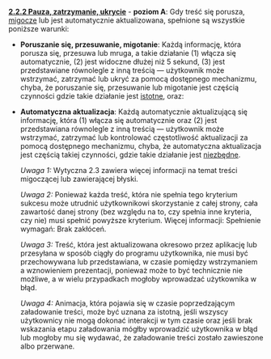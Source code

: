 [**2.2.2 Pauza, zatrzymanie, ukrycie**](https://wcag.lepszyweb.pl/#pause-stop-hide) - **poziom A**: Gdy treść się porusza, <a href="#" data-toggle="tooltip" data-original-title="{{site.data.glossary.migotanie | strip_html | replace: '*', ''}}">migocze</a> lub jest automatycznie aktualizowana, spełnione są wszystkie poniższe warunki:

- **Poruszanie się, przesuwanie, migotanie**: Każdą informację, która porusza się, przesuwa lub mruga, a takie działanie (1) włącza się automatycznie, (2) jest widoczne dłużej niż 5 sekund, (3) jest przedstawiane równolegle z inną treścią — użytkownik może wstrzymać, zatrzymać lub ukryć za pomocą dostępnego mechanizmu, chyba, że poruszanie się, przesuwanie lub migotanie jest częścią czynności gdzie takie działanie jest <a href="#" data-toggle="tooltip" data-original-title="{{site.data.glossary.istotny | strip_html | replace: '*', ''}}">istotne</a>, oraz:
- **Automatyczna aktualizacja**: Każdą automatycznie aktualizującą się informację, która (1) włącza się automatycznie oraz (2) jest przedstawiana równolegle z inną treścią — użytkownik może wstrzymać, zatrzymać lub kontrolować częstotliwość aktualizacji za pomocą dostępnego mechanizmu, chyba, że automatyczna aktualizacja jest częścią takiej czynności, gdzie takie działanie jest <a href="#" data-toggle="tooltip" data-original-title="{{site.data.glossary.istotny | strip_html | replace: '*', ''}}">niezbędne</a>.

  *Uwaga 1:* Wytyczna 2.3 zawiera więcej informacji na temat treści migoczącej lub zawierającej błyski.

  *Uwaga 2:* Ponieważ każda treść, która nie spełnia tego kryterium sukcesu może utrudnić użytkownikowi skorzystanie z całej strony, cała zawartość danej strony (bez względu na to, czy spełnia inne kryteria, czy nie) musi spełnić powyższe kryterium. Więcej informacji: Spełnienie wymagań: Brak zakłóceń.

  *Uwaga 3:* Treść, która jest aktualizowana okresowo przez aplikację lub przesyłana w sposób ciągły do programu użytkownika, nie musi być przechowywana lub przedstawiana, w czasie pomiędzy wstrzymaniem a wznowieniem prezentacji, ponieważ może to być technicznie nie możliwe, a w wielu przypadkach mogłoby wprowadzać użytkownika w błąd.

  *Uwaga 4:* Animacja, która pojawia się w czasie poprzedzającym załadowanie treści, może być uznana za istotną, jeśli wszyscy użytkownicy nie mogą dokonać interakcji w tym czasie oraz jeśli brak wskazania etapu załadowania mógłby wprowadzić użytkownika w błąd lub mogłoby mu się wydawać, że załadowanie treści zostało zawieszone albo przerwane.
